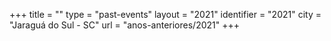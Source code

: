 +++
title = ""
type = "past-events"
layout = "2021"
identifier = "2021"
city = "Jaraguá do Sul - SC"
url = "anos-anteriores/2021"
+++